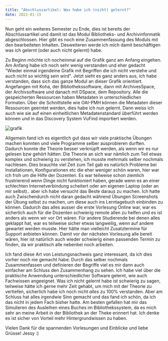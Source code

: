 ```yaml
---
title: "Abschlussartikel: Was habe ich (nicht) gelernt?"
date: 2022-01-15
---
```


Nun geht ein weiteres Semester zu Ende, dies ist bereits der Abschlussartikel und damit ist das Modul Bibliotheks- und Archivinformatik abgeschlossen. Hier gibt es noch eine Zusammenfassung des Moduls mit den bearbeiteten Inhalten. Desweiteren werde ich mich damit beschäftigen was ich gelernt (oder auch nicht gelernt) habe.

Zu Beginn möchte ich nocheinmal auf die Grafik ganz am Anfang eingehen. Am Anfang habe ich noch sehr wenig verstanden und eher gedacht "Wieder einmal irgendeine Grafik mit Begriffen die ich nicht verstehe und auch nicht so wichtig sein wird". Jetzt sieht es ganz anders aus, ich habe verstanden, dass sich das ganze Modul an dieser Grafik orientiert. Angefangen mit Koha, der Bibliothekssoftware, dann mit ArchivesSpace, der Archivsoftware und danach mit DSpace, dem Repository. Alle die gespeicherten Ressourcen haben Metadaten in unterschiedlichen Formaten. Über die Schnittstelle wie OAI-PMH können die Metadaten dieser Ressourcen geerntet werden, dies habe ich nun gelernt. Dann weiss ich auch wie sie auf einen einheitlichen Metadatenstandard überführt werden können und in das Discovery System VuFind importiert werden.

![grafik](https://user-images.githubusercontent.com/90787818/151717412-3739fc51-caea-4b87-9a4b-e38f04903574.png)

Allgemein fand ich es eigentlich gut dass wir viele praktische Übungen machen konnten und viele Programme selber ausprobieren durften. Dadurch konnte die Theorie besser verknüpft werden, als wenn wir es nur gelesen bzw gehört hätten. Die Theorie an sich war nämlich zum Teil etwas komplex und schwierig zu verstehen, ich musste mehrmals selber nochmals nachlesen. Dies brauchte viel Zeit zum Teil gab es natürlich Probleme bei Installationen, Konfigurationen etc die eher weniger schön waren, hier war ich froh um die Hilfe der Dozenten. Es war teilweise schon ziemlich frustrierend wenn Dinge nicht funktioniert haben, gerade wenn es an einer schlechten Internetverbindung scheitert oder am eigenen Laptop (oder an mir selbst).. aber ich habe versucht das Beste daraus zu machen. Ich hatte auch Zwischendurch nicht daran gedacht während Übungen Screenshots der Übung selbst zu machen, um diese auch ins Lerntagebuch einbinden zu können. Dadurch das alles ausser die erste Vorlesung Online war, war es sicherlich auch für die Dozenten schwierig remote allen zu helfen und es ist anders als wenn wir vor Ort wären. Für andere Studierende bei denen alles geklappt hat, war es teilweise sicher etwas langweilig, wenn auf andere gewartet werden musste. Hier hätte man vielleicht Zusatztermine für Support anbieten können. Damit vor der nächsten Vorlesung alle bereit wären, hier ist natürlich auch wieder schwierig einen passenden Termin zu finden, da wir praktisch alle nebenbei noch arbeiten.

Ich fand diese Art von Leistungsnachweis ganz interessant, da ich dies vorher noch nie gemacht habe. Durch das selber nochmals Zusammenfassen und definieren der Begriffe viel es mir dann auch einfacher am Schluss den Zusammenhang zu sehen. Ich habe viel über die praktische Anwendung unterschiedlicher Software gelernt, wie auch Fachwissen angeeignet. Was ich nicht gelernt habe ist schwierig zu sagen, teilweise hätte ich gerne mehr Zeit gehabt, um mich mit der Theorie zu vertiefen, sicherlich habe ich noch nicht *alles* zu 100% verstanden. Aber am Schluss hat alles irgendwie Sinn gemacht und das fand ich schön, da ich das nicht in jedem Fach bisher hatte. Am besten gefallen hat mir das Simulieren des Ausleihen eines Buches im Bibliothekssystem, da es mich sehr an meine Arbeit in der Bibliothek an der Theke erinnert hat. Ich denke es ist sicher von Vorteil mehr Hintergrundwissen zu haben.

Vielen Dank für die spannenden Vorlesungen und Einblicke und liebe Grüsse!
Jessy :)
